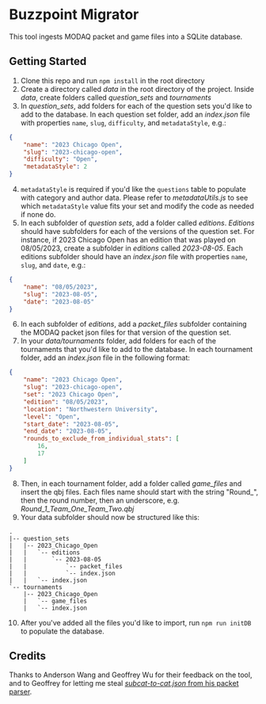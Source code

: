 # Buzzpoint Migrator

This tool ingests MODAQ packet and game files into a SQLite database.

## Getting Started

1. Clone this repo and run `npm install` in the root directory
2. Create a directory called *data* in the root directory of the project. Inside *data*, create folders called *question_sets* and *tournaments*
3. In *question_sets*, add folders for each of the question sets you'd like to add to the database. In each question set folder, add an *index.json* file with properties `name`, `slug`, `difficulty`, and `metadataStyle`, e.g.:

```json
{
    "name": "2023 Chicago Open",
    "slug": "2023-chicago-open",
    "difficulty": "Open",
    "metadataStyle": 2
}
```

4. `metadataStyle` is required if you'd like the `questions` table to populate with category and author data. Please refer to *metadataUtils.js* to see which `metadataStyle` value fits your set and modify the code as needed if none do.
5. In each subfolder of *question sets*, add a folder called *editions*. *Editions* should have subfolders for each of the versions of the question set. For instance, if 2023 Chicago Open has an edition that was played on 08/05/2023, create a subfolder in *editions* called *2023-08-05*. Each editions subfolder should have an *index.json* file with properties `name`, `slug`, and `date`, e.g.:

```json
{
    "name": "08/05/2023",
    "slug": "2023-08-05",
    "date": "2023-08-05"
}
```

6. In each subfolder of *editions*, add a *packet_files* subfolder containing the MODAQ packet json files for that version of the question set.
7. In your *data/tournaments* folder, add folders for each of the tournaments that you'd like to add to the database. In each tournament folder, add an *index.json* file in the following format:

```json
{
    "name": "2023 Chicago Open",
    "slug": "2023-chicago-open",
    "set": "2023 Chicago Open",
    "edition": "08/05/2023",
    "location": "Northwestern University",
    "level": "Open",
    "start_date": "2023-08-05",
    "end_date": "2023-08-05",
    "rounds_to_exclude_from_individual_stats": [
        16,
        17
    ]
}
```

8. Then, in each tournament folder, add a folder called *game_files* and insert the qbj files. Each files name should start with the string "Round_", then the round number, then an underscore, e.g. *Round_1_Team_One_Team_Two.qbj*
9. Your data subfolder should now be structured like this:

```
.
|-- question_sets
|   |-- 2023_Chicago_Open
|   |   `-- editions
|   |       `-- 2023-08-05
|   |           `-- packet_files
|   |           `-- index.json
|   |   `-- index.json
`-- tournaments
    |-- 2023_Chicago_Open
    |   `-- game_files
    |   `-- index.json
```

10. After you've added all the files you'd like to import, run `npm run initDB` to populate the database.

## Credits

Thanks to Anderson Wang and Geoffrey Wu for their feedback on the tool, and to Geoffrey for letting me steal [*subcat-to-cat.json* from his packet parser](https://github.com/qbreader/packet-parser/blob/main/modules/subcat-to-cat.json).
